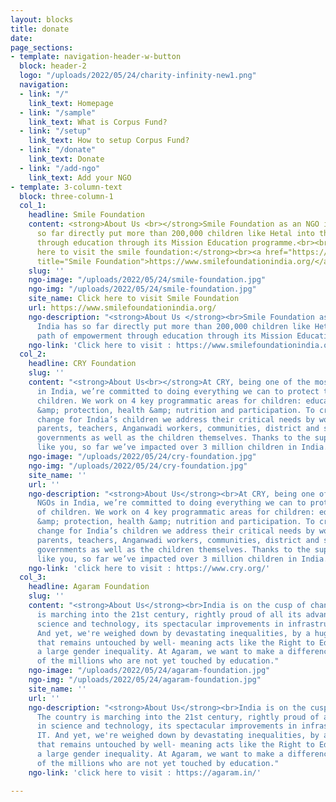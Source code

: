 ```yaml
---
layout: blocks
title: donate
date: 
page_sections:
- template: navigation-header-w-button
  block: header-2
  logo: "/uploads/2022/05/24/charity-infinity-new1.png"
  navigation:
  - link: "/"
    link_text: Homepage
  - link: "/sample"
    link_text: What is Corpus Fund?
  - link: "/setup"
    link_text: How to setup Corpus Fund?
  - link: "/donate"
    link_text: Donate
  - link: "/add-ngo"
    link_text: Add your NGO
- template: 3-column-text
  block: three-column-1
  col_1:
    headline: Smile Foundation
    content: <strong>About Us <br></strong>Smile Foundation as an NGO in India has
      so far directly put more than 200,000 children like Hetal into the path of empowerment
      through education through its Mission Education programme.<br><br><strong>click
      here to visit the smile foundation:</strong><br><a href="https://www.smilefoundationindia.org/"
      title="Smile Foundation">https://www.smilefoundationindia.org/</a>
    slug: ''
    ngo-image: "/uploads/2022/05/24/smile-foundation.jpg"
    ngo-img: "/uploads/2022/05/24/smile-foundation.jpg"
    site_name: Click here to visit Smile Foundation
    url: https://www.smilefoundationindia.org/
    ngo-description: "<strong>About Us </strong><br>Smile Foundation as an NGO in
      India has so far directly put more than 200,000 children like Hetal into the
      path of empowerment through education through its Mission Education programme."
    ngo-link: 'Click here to visit : https://www.smilefoundationindia.org/'
  col_2:
    headline: CRY Foundation
    slug: ''
    content: "<strong>About Us<br></strong>At CRY, being one of the most trusted NGOs
      in India, we’re committed to doing everything we can to protect the rights of
      children. We work on 4 key programmatic areas for children: education, safety
      &amp; protection, health &amp; nutrition and participation. To create a sustainable
      change for India’s children we address their critical needs by working with
      parents, teachers, Anganwadi workers, communities, district and state-level
      governments as well as the children themselves. Thanks to the support of people
      like you, so far we’ve impacted over 3 million children in India."
    ngo-image: "/uploads/2022/05/24/cry-foundation.jpg"
    ngo-img: "/uploads/2022/05/24/cry-foundation.jpg"
    site_name: ''
    url: ''
    ngo-description: "<strong>About Us</strong><br>At CRY, being one of the most trusted
      NGOs in India, we’re committed to doing everything we can to protect the rights
      of children. We work on 4 key programmatic areas for children: education, safety
      &amp; protection, health &amp; nutrition and participation. To create a sustainable
      change for India’s children we address their critical needs by working with
      parents, teachers, Anganwadi workers, communities, district and state-level
      governments as well as the children themselves. Thanks to the support of people
      like you, so far we’ve impacted over 3 million children in India."
    ngo-link: 'click here to visit : https://www.cry.org/'
  col_3:
    headline: Agaram Foundation
    slug: ''
    content: "<strong>About Us</strong><br>India is on the cusp of change. The country
      is marching into the 21st century, rightly proud of all its advancements in
      science and technology, its spectacular improvements in infrastructure and IT.
      And yet, we're weighed down by devastating inequalities, by a huge population
      that remains untouched by well- meaning acts like the Right to Education, and
      a large gender inequality. At Agaram, we want to make a difference in the lives
      of the millions who are not yet touched by education."
    ngo-image: "/uploads/2022/05/24/agaram-foundation.jpg"
    ngo-img: "/uploads/2022/05/24/agaram-foundation.jpg"
    site_name: ''
    url: ''
    ngo-description: "<strong>About Us</strong><br>India is on the cusp of change.
      The country is marching into the 21st century, rightly proud of all its advancements
      in science and technology, its spectacular improvements in infrastructure and
      IT. And yet, we're weighed down by devastating inequalities, by a huge population
      that remains untouched by well- meaning acts like the Right to Education, and
      a large gender inequality. At Agaram, we want to make a difference in the lives
      of the millions who are not yet touched by education."
    ngo-link: 'click here to visit : https://agaram.in/'

---
```

